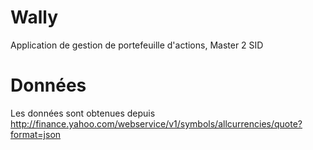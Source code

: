 # Wally
Application de gestion de portefeuille d'actions, Master 2 SID

# Données
Les données sont obtenues depuis http://finance.yahoo.com/webservice/v1/symbols/allcurrencies/quote?format=json
